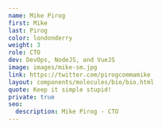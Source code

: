```yaml
---
name: Mike Pirog
first: Mike
last: Pirog
color: londonderry
weight: 3
role: CTO
dev: DevOps, NodeJS, and VueJS
image: images/mike-sm.jpg
link: https://twitter.com/pirogcommamike
layout: components/molecules/bio/bio.html
quote: Keep it simple stupid!
private: true
seo:
  description: Mike Pirog - CTO
---
```

